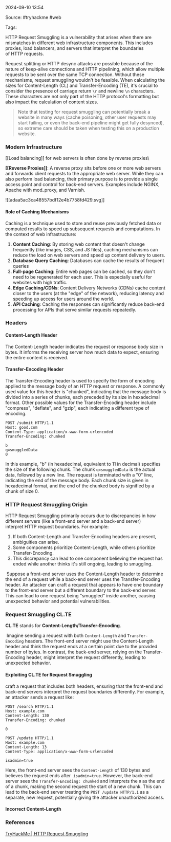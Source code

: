
2024-09-10 13:54

Source: #tryhackme #web 

Tags: 

HTTP Request Smuggling is a vulnerability that arises when there are mismatches in different web infrastructure components. This includes proxies, load balancers, and servers that interpret the boundaries of HTTP requests.

Request splitting or HTTP desync attacks are possible because of the nature of keep-alive connections and HTTP pipelining, which allow multiple requests to be sent over the same TCP connection. Without these mechanisms, request smuggling wouldn't be feasible. When calculating the sizes for Content-Length (CL) and Transfer-Encoding (TE), it's crucial to consider the presence of carriage return `\r` and newline `\n` characters. These characters are not only part of the HTTP protocol's formatting but also impact the calculation of content sizes.

> Note that testing for request smuggling can potentially break a website in many ways (cache poisoning, other user requests may start failing, or even the back-end pipeline might get fully desynced), so extreme care should be taken when testing this on a production website.

### Modern Infrastructure

[[Load balancing]] for web servers is often done by reverse proxies\

**[[Reverse Proxies]]**: A reverse proxy sits before one or more web servers and forwards client requests to the appropriate web server. While they can also perform load balancing, their primary purpose is to provide a single access point and control for back-end servers. Examples include NGINX, Apache with mod_proxy, and Varnish.

![[adaa5ac3ca48557bdf12e4b7758fd429.svg]]
#### Role of Caching Mechanisms

Caching is a technique used to store and reuse previously fetched data or computed results to speed up subsequent requests and computations. In the context of web infrastructure:

1. **Content Caching**: By storing web content that doesn't change frequently (like images, CSS, and JS files), caching mechanisms can reduce the load on web servers and speed up content delivery to users.
2. **Database Query Caching**: Databases can cache the results of frequent queries
3. **Full-page Caching**: Entire web pages can be cached, so they don't need to be regenerated for each user. This is especially useful for websites with high traffic.
4. **Edge Caching/CDNs**: Content Delivery Networks (CDNs) cache content closer to the users (at the "edge" of the network), reducing latency and speeding up access for users around the world.
5. **API Caching**: Caching the responses can significantly reduce back-end processing for APIs that serve similar requests repeatedly.

### Headers
#### Content-Length Header

The Content-Length header indicates the request or response body size in bytes. It informs the receiving server how much data to expect, ensuring the entire content is received.
#### Transfer-Encoding Header

The Transfer-Encoding header is used to specify the form of encoding applied to the message body of an HTTP request or response. A commonly used value for this header is "chunked", indicating that the message body is divided into a series of chunks, each preceded by its size in hexadecimal format. Other possible values for the Transfer-Encoding header include "compress", "deflate", and "gzip", each indicating a different type of encoding.

```shell-session
POST /submit HTTP/1.1
Host: good.com
Content-Type: application/x-www-form-urlencoded 
Transfer-Encoding: chunked

b
q=smuggledData 
0
```
In this example, "b" (in hexadecimal, equivalent to 11 in decimal) specifies the size of the following chunk. The chunk `q=smuggledData` is the actual data, followed by a new line. The request is terminated with a "0" line, indicating the end of the message body. Each chunk size is given in hexadecimal format, and the end of the chunked body is signified by a chunk of size 0.
### HTTP Request Smuggling Origin

HTTP Request Smuggling primarily occurs due to discrepancies in how different servers (like a front-end server and a back-end server) interpret HTTP request boundaries. For example:

1. If both Content-Length and Transfer-Encoding headers are present, ambiguities can arise.
2. Some components prioritize Content-Length, while others prioritize Transfer-Encoding.
3. This discrepancy can lead to one component believing the request has ended while another thinks it's still ongoing, leading to smuggling.

 Suppose a front-end server uses the Content-Length header to determine the end of a request while a back-end server uses the Transfer-Encoding header. An attacker can craft a request that appears to have one boundary to the front-end server but a different boundary to the back-end server. This can lead to one request being "smuggled" inside another, causing unexpected behavior and potential vulnerabilities.
### Request Smuggling CL.TE

**CL.TE** stands for **Content-Length/Transfer-Encoding**. 

 Imagine sending a request with both `Content-Length` and `Transfer-Encoding` headers. The front-end server might use the Content-Length header and think the request ends at a certain point due to the provided number of bytes. In contrast, the back-end server, relying on the Transfer-Encoding header, might interpret the request differently, leading to unexpected behavior.
#### Exploiting CL.TE for Request Smuggling

craft a request that includes both headers, ensuring that the front-end and back-end servers interpret the request boundaries differently. For example, an attacker sends a request like:
```shell-session
POST /search HTTP/1.1
Host: example.com
Content-Length: 130
Transfer-Encoding: chunked

0

POST /update HTTP/1.1
Host: example.com
Content-Length: 13
Content-Type: application/x-www-form-urlencoded

isadmin=true
```
Here, the front-end server sees the `Content-Length` of 130 bytes and believes the request ends after  `isadmin=true`. However, the back-end server sees the `Transfer-Encoding: chunked` and interprets the `0` as the end of a chunk, making the second request the start of a new chunk. This can lead to the back-end server treating the `POST /update HTTP/1.1` as a separate, new request, potentially giving the attacker unauthorized access.
#### Incorrect Content-Length





### References
[TryHackMe | HTTP Request Smuggling](https://tryhackme.com/r/room/httprequestsmuggling)